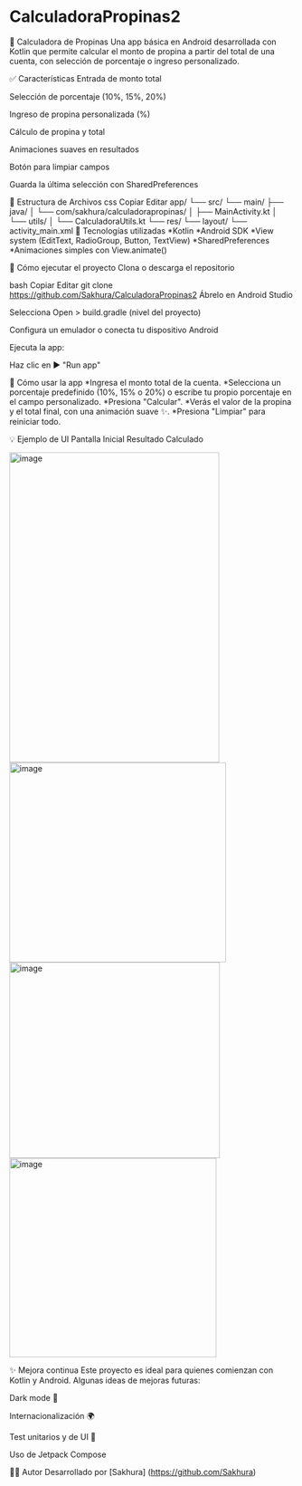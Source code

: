 # CalculadoraPropinas2

📱 Calculadora de Propinas
Una app básica en Android desarrollada con Kotlin que permite calcular el monto de propina a partir del total de una cuenta, con selección de porcentaje o ingreso personalizado.

✅ Características
Entrada de monto total

Selección de porcentaje (10%, 15%, 20%)

Ingreso de propina personalizada (%)

Cálculo de propina y total

Animaciones suaves en resultados

Botón para limpiar campos

Guarda la última selección con SharedPreferences

📂 Estructura de Archivos
css
Copiar
Editar
app/
└── src/
    └── main/
        ├── java/
        │   └── com/sakhura/calculadorapropinas/
        │       ├── MainActivity.kt
        │       └── utils/
        │           └── CalculadoraUtils.kt
        └── res/
            └── layout/
                └── activity_main.xml
🧰 Tecnologías utilizadas
  *Kotlin
  *Android SDK
  *View system (EditText, RadioGroup, Button, TextView)
  *SharedPreferences
  *Animaciones simples con View.animate()

🚀 Cómo ejecutar el proyecto
Clona o descarga el repositorio

bash
Copiar
Editar
git clone https://github.com/Sakhura/CalculadoraPropinas2
Ábrelo en Android Studio

Selecciona Open > build.gradle (nivel del proyecto)

Configura un emulador o conecta tu dispositivo Android

Ejecuta la app:

Haz clic en ▶️ "Run app"

🧪 Cómo usar la app
  *Ingresa el monto total de la cuenta.
  *Selecciona un porcentaje predefinido (10%, 15% o 20%) o escribe tu propio porcentaje en el campo personalizado.
  *Presiona "Calcular".
  *Verás el valor de la propina y el total final, con una animación suave ✨.
  *Presiona "Limpiar" para reiniciar todo.

💡 Ejemplo de UI
Pantalla Inicial	Resultado Calculado

<img width="371" height="548" alt="image" src="https://github.com/user-attachments/assets/58d913ef-ce89-4e09-92f3-9f55cfeab5ab" />

<img width="383" height="353" alt="image" src="https://github.com/user-attachments/assets/b5730292-b686-4079-bc26-42aafc3dd42e" />

<img width="372" height="346" alt="image" src="https://github.com/user-attachments/assets/83ae0a01-db97-4cba-9e0d-2473fbcae37d" />

<img width="366" height="352" alt="image" src="https://github.com/user-attachments/assets/f8f322cc-5433-416e-85bc-3392f1fb35ea" />




✨ Mejora continua
Este proyecto es ideal para quienes comienzan con Kotlin y Android. Algunas ideas de mejoras futuras:

Dark mode 🌙

Internacionalización 🌍

Test unitarios y de UI 🧪

Uso de Jetpack Compose

🧑‍💻 Autor
Desarrollado por [Sakhura] (https://github.com/Sakhura) 
